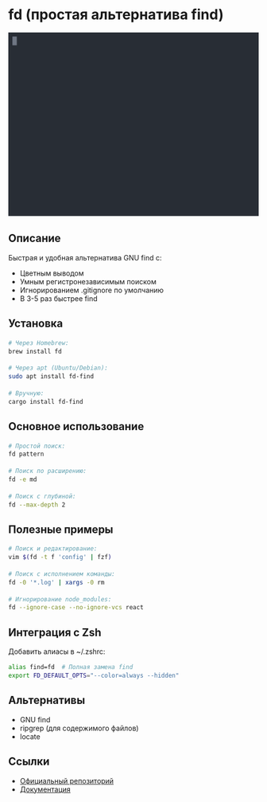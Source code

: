 # fd (простая альтернатива find)

![Лого](https://raw.githubusercontent.com/sharkdp/fd/master/doc/screencast.svg)

## Описание
Быстрая и удобная альтернатива GNU find с:
- Цветным выводом
- Умным регистронезависимым поиском
- Игнорированием .gitignore по умолчанию
- В 3-5 раз быстрее find

## Установка
```bash
# Через Homebrew:
brew install fd

# Через apt (Ubuntu/Debian):
sudo apt install fd-find

# Вручную:
cargo install fd-find
```

## Основное использование
```bash
# Простой поиск:
fd pattern

# Поиск по расширению:
fd -e md

# Поиск с глубиной:
fd --max-depth 2
```

## Полезные примеры
```bash
# Поиск и редактирование:
vim $(fd -t f 'config' | fzf)

# Поиск с исполнением команды:
fd -0 '*.log' | xargs -0 rm

# Игнорирование node_modules:
fd --ignore-case --no-ignore-vcs react
```

## Интеграция с Zsh
Добавить алиасы в ~/.zshrc:
```bash
alias find=fd  # Полная замена find
export FD_DEFAULT_OPTS="--color=always --hidden"
```

## Альтернативы
- GNU find
- ripgrep (для содержимого файлов)
- locate

## Ссылки
- [Официальный репозиторий](https://github.com/sharkdp/fd)
- [Документация](https://github.com/sharkdp/fd#how-to-use)
